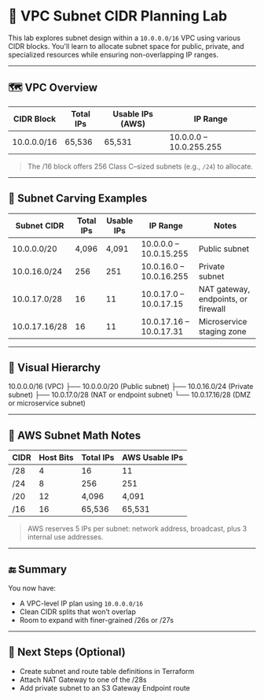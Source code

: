 # 🧪 VPC Subnet CIDR Planning Lab

This lab explores subnet design within a `10.0.0.0/16` VPC using various CIDR blocks. You'll learn to allocate subnet space for public, private, and specialized resources while ensuring non-overlapping IP ranges.

---

## 🗺️ VPC Overview

| CIDR Block   | Total IPs | Usable IPs (AWS) | IP Range                |
|-------------|-----------|------------------|--------------------------|
| 10.0.0.0/16 | 65,536    | 65,531           | 10.0.0.0 – 10.0.255.255  |

> The /16 block offers 256 Class C–sized subnets (e.g., `/24`) to allocate.

---

## 🧱 Subnet Carving Examples

| Subnet CIDR     | Total IPs | Usable IPs | IP Range               | Notes                                |
|------------------|-----------|-------------|-------------------------|--------------------------------------|
| 10.0.0.0/20      | 4,096     | 4,091        | 10.0.0.0 – 10.0.15.255  | Public subnet                        |
| 10.0.16.0/24     | 256       | 251          | 10.0.16.0 – 10.0.16.255 | Private subnet                       |
| 10.0.17.0/28     | 16        | 11           | 10.0.17.0 – 10.0.17.15  | NAT gateway, endpoints, or firewall  |
| 10.0.17.16/28    | 16        | 11           | 10.0.17.16 – 10.0.17.31 | Microservice staging zone            |

---

## 🧭 Visual Hierarchy
10.0.0.0/16 (VPC) ├── 10.0.0.0/20 (Public subnet) ├── 10.0.16.0/24 (Private subnet) ├── 10.0.17.0/28 (NAT or endpoint subnet) └── 10.0.17.16/28 (DMZ or microservice subnet)

---

## 📝 AWS Subnet Math Notes

| CIDR   | Host Bits | Total IPs | AWS Usable IPs |
|--------|-----------|-----------|----------------|
| /28    | 4         | 16        | 11             |
| /24    | 8         | 256       | 251            |
| /20    | 12        | 4,096     | 4,091          |
| /16    | 16        | 65,536    | 65,531         |

> AWS reserves 5 IPs per subnet: network address, broadcast, plus 3 internal use addresses.

---

## 🔚 Summary

You now have:
- A VPC-level IP plan using `10.0.0.0/16`
- Clean CIDR splits that won’t overlap
- Room to expand with finer-grained /26s or /27s

---

## 🚀 Next Steps (Optional)

- Create subnet and route table definitions in Terraform
- Attach NAT Gateway to one of the /28s
- Add private subnet to an S3 Gateway Endpoint route


